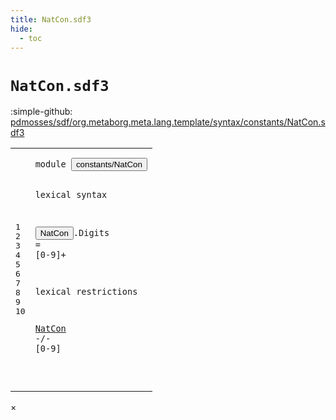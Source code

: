 ```yaml
---
title: NatCon.sdf3
hide:
  - toc
---
```


# `NatCon.sdf3`

:simple-github: [pdmosses/sdf/org.metaborg.meta.lang.template/syntax/constants/NatCon.sdf3]

[pdmosses/sdf/org.metaborg.meta.lang.template/syntax/constants/NatCon.sdf3]: https://github.com/pdmosses/sdf/blob/master/org.metaborg.meta.lang.template/syntax/constants/NatCon.sdf3 "The source file on GitHub"

<div class="sdf3"><table class="highlighttable"><tbody><tr><td class="linenos"><div class="linenodiv"><pre><span></span>1
2
3
4
5
6
7
8
9
10
</pre></div></td>
<td class="code"><pre><code><span class="keyword">module</span> <button class="modal-open" id="constants/NatCon_1_8" title="a definition with multiple references" data-urls="../IntCon.sdf3/#constants/NatCon line 4_2; ../RealCon.sdf3/#constants/NatCon line 4_3; ../../layout-constraints/Layout-Constraints.sdf3/#constants/NatCon line 5_3; ../../priority/Priority.sdf3/#constants/NatCon line 3_23; ../../sdf2-core/Sdf2.sdf3/#constants/NatCon line 7_3">constants/NatCon</button>

<span class="keyword">lexical syntax</span>
  
 <button class="modal-open" id="NatCon_5_2" title="a definition with multiple references" data-urls="#NatCon line 9_2; ../IntCon.sdf3/#NatCon line 8_21, 11_23, 13_23; ../RealCon.sdf3/#NatCon line 10_44; ../../layout-constraints/Layout-Constraints.sdf3/#NatCon line 22_30, 38_23, 62_57, 64_41; ../../priority/Priority.sdf3/#NatCon line 15_44; ../../sdf2-core/Sdf2.sdf3/#NatCon line 102_5">NatCon</button>.<span class="cons_Constructor"><span id="Digits_5_9" title="a definition with no references">Digits</span></span> = [<span class="cons_Regular">0</span>-<span class="cons_Regular">9</span>]+

<span class="keyword">lexical restrictions</span>

 <a href="#NatCon_5_2" id="NatCon_9_2" title="a reference to a single-file definition">NatCon</a> -/- [<span class="cons_Regular">0</span>-<span class="cons_Regular">9</span>]
  
</code></pre></td></tr></tbody></table></div>

<div id="modal">
  <div id="modal-content">
    <span id="modal-close">&times;</span>
    <h2 id="modal-h2"></h2>
    <p  id="modal-p"></p>
    <ul id="modal-ul"></ul>
  </div>
</div>
